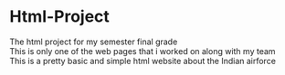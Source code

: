 # Html-Project
The html project for my semester final grade<br>
This is only one of the web pages that i worked on along with my team<br>
This is a pretty basic and simple html website about the Indian airforce<br>

